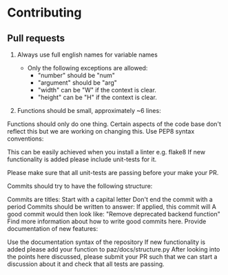 # Contributing

## Pull requests

1. Always use full english names for variable names

    - Only the following exceptions are allowed:
      - "number" should be "num"
      - "argument" should be "arg"
      - "width" can be "W" if the context is clear.
      - "height" can be "H" if the context is clear.

2. Functions should be small, approximately ~6 lines:

Functions should only do one thing.
Certain aspects of the code base don't reflect this but we are working on changing this.
Use PEP8 syntax conventions:

This can be easily achieved when you install a linter e.g. flake8
If new functionality is added please include unit-tests for it.

Please make sure that all unit-tests are passing before your make your PR.

Commits should try to have the following structure:

Commits are titles:
Start with a capital letter
Don't end the commit with a period
Commits should be written to answer: If applied, this commit will A good commit would then look like: "Remove deprecated backend function"
Find more information about how to write good commits here.
Provide documentation of new features:

Use the documentation syntax of the repository
If new functionality is added please add your function to paz/docs/structure.py
After looking into the points here discussed, please submit your PR such that we can start a discussion about it and check that all tests are passing.